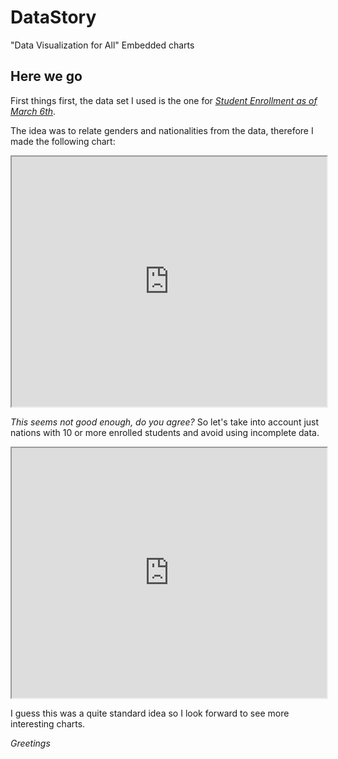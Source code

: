 # DataStory
 "Data Visualization for All" Embedded charts

## Here we go
First things first, the data set I used is the one for [_Student Enrollment as of March 6th_](https://d37djvu3ytnwxt.cloudfront.net/assets/courseware/v1/be80302194af644ee266eb2175507a6c/asset-v1:TrinityX+T005x+1T2017+type@asset+block/dataviz-enrollment-march6.ods).

The idea was to relate genders and nationalities from the data, therefore I made the following chart:

<iframe width="100%" height="400" src="https://docs.google.com/spreadsheets/d/1A_XrkENvj4quWMQAdoWS98Ty5l4VEb9N84gMrmAoGzc/pubchart?oid=1225607154&amp;format=interactive"></iframe>


*This seems not good enough, do you agree?* So let's take into account just nations with 10 or more enrolled students and avoid using incomplete data.

<iframe width="100%" height="400" src="https://docs.google.com/spreadsheets/d/1A_XrkENvj4quWMQAdoWS98Ty5l4VEb9N84gMrmAoGzc/pubchart?oid=1700708126&amp;format=interactive"></iframe>

I guess this was a quite standard idea so I look forward to see more interesting charts.

_Greetings_
